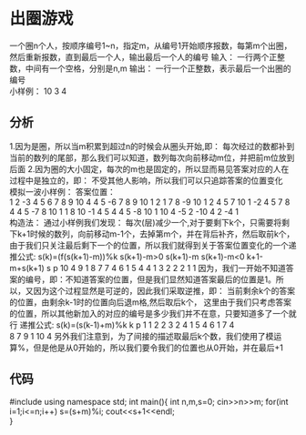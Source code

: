 #	出圈游戏

一个圈n个人，按顺序编号1~n，指定m，从编号1开始顺序报数，每第m个出圈，然后重新报数，直到最后一个人，输出最后一个人的编号 
输入：
一行两个正整数，中间有一个空格，分别是n,m
输出：
一行一个正整数，表示最后一个出圈的编号	 
小样例：
10 3 
4 

## 分析

1.因为是圈，所以当m积累到超过n的时候会从圈头开始,即：
每次经过的数都补到当前的数列的尾部，那么我们可以知道，数列每次向前移动m位，并把前m位放到后面 
2.因为圈的大小固定，每次的m也是固定的，所以显而易见答案对应的人在过程中是独立的，即：
不受其他人影响，所以我们可以只追踪答案的位置变化	 
模拟一波小样例：
							答案位置：	
1 2 -3 4 5 6 7 8 9 10	4 
4 5 -6 7 8 9 10 1 2		1 
7 8 -9 10 1 2 4 5 		7 
10 1 -2 4 5 7 8			4 
4 5 -7 8 10 1			1 
8 10 -1 4 5				4 
4 5 -8 10				1 
10 4 -5					2 
-10 4					2 
-4						1		  	 
构造法：
通过小样例我们发现：
每次(层)减少一个,对于要剩下k个，只需要将剩下k+1时候的数列，向前移动m-1个，去掉第m个，并在背后补齐，然后取前k个，由于我们只关注最后剩下一个的位置，所以我们就得到关于答案位置变化的一个递推公式:
s(k)=(f(s(k+1)-m))%k
s(k+1)-m>0 s(k+1)-m
s(k+1)-m<0 k+1-m+s(k+1)
s	p
10	4
9	1
8	7
7	4
6	1
5	4
4	1
3	2
2	2
1	1
因为，我们一开始不知道答案的编号，即：不知道答案的位置，但是我们显然知道答案最后的位置是1。所以，又因为这个过程显然是可逆的，因此我们采取逆推，即：
当前剩余k个的答案的位置，由剩余k-1时的位置向后退m格,然后取后k个，
这里由于我们只考虑答案的位置，所以其他新加入的对应的编号是多少我们并不在意，只要知道多了一个就行
递推公式:
s(k)=(s(k-1)+m)%k
k	p
1	1
2	2
3	2
4	1 
5	4
6	1
7	4	
8	7
9	1
10	4
另外我们注意到，为了间接的描述取最后k个数，我们使用了模运算%，但是他是从0开始的，所以我们要令我们的位置也从0开始，并在最后+1			 

## 代码

#include<iostream>
using namespace std;
int main(){
	int n,m,s=0;
	cin>>n>>m;
	for(int i=1;i<=n;i++)
		s=(s+m)%i;
	cout<<s+1<<endl;	
}